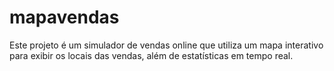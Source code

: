 # mapavendas
Este projeto é um simulador de vendas online que utiliza um mapa interativo para exibir os locais das vendas, além de estatísticas em tempo real.
